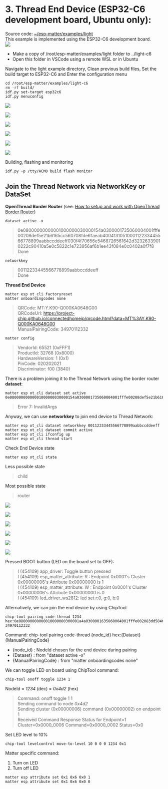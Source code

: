 
# 3. Thread End Device (ESP32-C6 development board, Ubuntu only):
Source code: [~/esp-matter/examples/light](https://github.com/espressif/esp-matter/tree/main/examples/light)  
This example is implemented using the ESP32-C6 development board.  
![](../images/ctrl/ESP32-C6-WROOM-1_06.jpg)  
  
- Make a copy of /root/esp-matter/examples/light folder to ../light-c6
- Open this folder in VSCode using a remote WSL or in Ubuntu

Navigate to the light example directory, Clean previous build files, Set the build target to ESP32-C6 and Enter the configuration menu
~~~
cd /root/esp-matter/examples/light-c6
rm -rf build/
idf.py set-target esp32c6
idf.py menuconfig
~~~

![](../images/matter/esp_menuconfig_01.png)  
  
![](../images/matter/esp_menuconfig_02.png)  
  
![](../images/matter/esp_menuconfig_03.png)  
  
![](../images/matter/esp_menuconfig_04.png)  
  
![](../images/matter/esp_menuconfig_05.png)  
  
![](../images/matter/esp_menuconfig_06.png)  
  
Building, flashing and monitoring
~~~
idf.py -p /tty/ACM0 build flash monitor
~~~

## Join the Thread Network via NetworkKey or DataSet
**OpenThread Border Router** (see: [How to setup and work with OpenThread Border Router](../OPENTHREAD.md))
~~~
dataset active -x
~~~
> 0e08000000000001000000030000154a0300001735060004001fffe00208def5e21b6165cc560708fde61aeab4004131051000112233445566778899aabbccddeeff030f4f70656e5468726561642d32326339010222c90410a5e0c5822c1e723956af6b1ee43f084e0c0402a0f7f8  
> Done

~~~
networkkey
~~~
> 00112233445566778899aabbccddeeff  
> Done

**Thread End Device**
~~~
matter esp ot_cli factoryreset
matter onboardingcodes none
~~~
> QRCode:            MT:Y.K90-Q000KA0648G00  
> QRCodeUrl:         https://project-chip.github.io/connectedhomeip/qrcode.html?data=MT%3AY.K90-Q000KA0648G00  
> ManualPairingCode: 34970112332  
~~~
matter config
~~~
> VendorId:        65521 (0xFFF1)  
> ProductId:       32768 (0x8000)  
> HardwareVersion: 1 (0x1)  
> PinCode:         020202021  
> Discriminator:   f00 (3840) 
    
There is a problem joining it to the Thread Network using the border router **dataset**:
~~~
matter esp ot_cli dataset set active 0e08000000000001000000030000154a0300001735060004001fffe00208def5e21b6165cc560708fde61aeab4004131051000112233445566778899aabbccddeeff030f4f70656e5468726561642d32326339010222c90410a5e0c5822c1e723956af6b1ee43f084e0c0402a0f7f8
~~~
> Error 7: InvalidArgs  

Anyway, we can use **networkkey** to join end device to Thread Network:
~~~
matter esp ot_cli dataset networkkey 00112233445566778899aabbccddeeff
matter esp ot_cli dataset commit active
matter esp ot_cli ifconfig up
matter esp ot_cli thread start
~~~

Check End Device state
~~~
matter esp ot_cli state
~~~
Less possible state
> child

Most possible state
> router

![](../images/matter/esp_join_openthread_01.png)  
  
![](../images/matter/esp_join_openthread_02.png)  
  
![](../images/matter/esp_join_openthread_03.png)  
  
![](../images/matter/esp_join_openthread_04.png)  
  
![](../images/matter/esp_join_openthread_05.png)  
  
![](../images/matter/matter_esp_ot_cli.png)  
  
Pressed BOOT button (LED on the board set to OFF):
> I (454109) app_driver: Toggle button pressed  
> I (454109) esp_matter_attribute: R : Endpoint 0x0001's Cluster 0x00000006's Attribute 0x00000000 is 1  
> I (454109) esp_matter_attribute: W : Endpoint 0x0001's Cluster 0x00000006's Attribute 0x00000000 is 0  
> I (454109) led_driver_ws2812: led set r:0, g:0, b:0  
  
Alternatively, we can join the end device by using ChipTool  
~~~
chip-tool pairing code-thread 1234 hex:0e080000000000010000000300001a4a0300001635060004001fffe002083dd5846a27dd139f0708fdec29c2f04b4b23051045005945ef9dbed88082d208673dad0f030f4f70656e5468726561642d3562393101025b9104109855950ef75071da53e996c50694576a0c0402a0f7f8 34970112332
~~~
Command: chip-tool pairing code-thread {node_id} hex:{Dataset} {ManualPairingCode}  
- {node_id} : NodeId chosen for the end device during pairing  
- {Dataset} : from "dataset active -x"  
- {ManualPairingCode} : from "matter onboardingcodes none"  
  
We can toggle LED on board using ChipTool command:  
~~~
chip-tool onoff toggle 1234 1
~~~
NodeId = *1234* (dec) = *0x4d2* (hex)  
> Command: onoff toggle 1 1  
> Sending command to node *0x4d2*  
> Sending cluster (0x00000006) command (0x00000002) on endpoint 1  
> Received Command Response Status for Endpoint=1 Cluster=0x0000_0006 Command=0x0000_0002 Status=0x0  

Set LED level to 10%
~~~
chip-tool levelcontrol move-to-level 10 0 0 0 1234 0x1
~~~

Matter specific command:  
1) Turn on LED  
2) Turn off LED  
~~~
matter esp attribute set 0x1 0x6 0x0 1
matter esp attribute set 0x1 0x6 0x0 0
~~~
